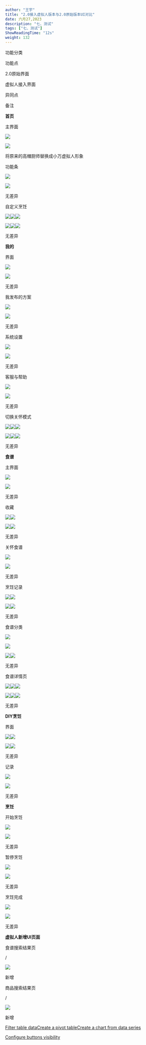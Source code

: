 ```yaml
---
author: "王宇"
title: "2.0接入虚拟人版本与2.0原始版本UI对比"
date: 六月27,2023
description: "七、测试"
tags: ["七、测试"]
ShowReadingTime: "12s"
weight: 132
---
```

功能分类

功能点

2.0原始界面

虚拟人接入界面

异同点

备注

  

  

  

  

  

  

  

**首页**

主界面

![](/download/thumbnails/105255654/%E4%B8%BB%E7%95%8C%E9%9D%A2.jpg?version=1&modificationDate=1687743698275&api=v2)

![](/download/thumbnails/105255654/%E4%B8%BB%E7%95%8C%E9%9D%A21.jpg?version=1&modificationDate=1687743711976&api=v2)

  

  

将原来的高帽厨师替换成小万虚拟人形象

  

功能条

![](/download/thumbnails/105255654/gn1.jpg?version=1&modificationDate=1687743874535&api=v2)

![](/download/thumbnails/105255654/gn2.jpg?version=1&modificationDate=1687744111714&api=v2)

无差异

  

自定义烹饪

![](/download/thumbnails/105255654/diy1.jpg?version=1&modificationDate=1687744223295&api=v2)![](/download/thumbnails/105255654/zh1.jpg?version=1&modificationDate=1687744362972&api=v2)![](/download/thumbnails/105255654/dh1.jpg?version=1&modificationDate=1687744457494&api=v2)

![](/download/thumbnails/105255654/diy.jpg?version=1&modificationDate=1687744233195&api=v2)![](/download/thumbnails/105255654/zh.jpg?version=1&modificationDate=1687744380304&api=v2)![](/download/thumbnails/105255654/dh.jpg?version=1&modificationDate=1687744469675&api=v2)

无差异

  

  

  

  

  

  

  

  

**我的**  
  
  

界面

![](/download/thumbnails/105255654/my1.jpg?version=1&modificationDate=1687744633175&api=v2)

![](/download/thumbnails/105255654/my.jpg?version=1&modificationDate=1687744647294&api=v2)

无差异

  

我发布的方案

![](/download/thumbnails/105255654/fa1.jpg?version=2&modificationDate=1687745234206&api=v2)

![](/download/thumbnails/105255654/fa.jpg?version=1&modificationDate=1687745242163&api=v2)

无差异

  

系统设置

![](/download/thumbnails/105255654/sz1.jpg?version=1&modificationDate=1687745352547&api=v2)

![](/download/thumbnails/105255654/sz.jpg?version=1&modificationDate=1687745364714&api=v2)

无差异

  

客服与帮助

![](/download/thumbnails/105255654/kf.jpg?version=1&modificationDate=1687745784547&api=v2)

![](/download/thumbnails/105255654/kf1.jpg?version=1&modificationDate=1687745796058&api=v2)

无差异

  

切换关怀模式

![](/download/thumbnails/105255654/gh1.jpg?version=1&modificationDate=1687746581996&api=v2)![](/download/thumbnails/105255654/2.jpg?version=1&modificationDate=1687747402182&api=v2)![](/download/attachments/105255654/image2023-6-26_10-53-24.png?version=1&modificationDate=1687748005352&api=v2)

![](/download/thumbnails/105255654/gh.jpg?version=1&modificationDate=1687746599753&api=v2)![](/download/thumbnails/105255654/1.jpg?version=1&modificationDate=1687747417168&api=v2)![](/download/attachments/105255654/image2023-6-26_10-53-38.png?version=1&modificationDate=1687748018360&api=v2)

无差异

  

  

  

  

  

  

  

  

  

  

  

  

  

**食谱**  
  
  
  
  

主界面

  

![](/download/attachments/105255654/image2023-6-26_10-55-17.png?version=1&modificationDate=1687748117837&api=v2)

![](/download/attachments/105255654/image2023-6-26_10-55-8.png?version=1&modificationDate=1687748108258&api=v2)

无差异

  

收藏

![](/download/attachments/105255654/image2023-6-26_10-56-27.png?version=1&modificationDate=1687748188154&api=v2)![](/download/attachments/105255654/image2023-6-26_10-57-37.png?version=1&modificationDate=1687748257656&api=v2)

![](/download/attachments/105255654/image2023-6-26_10-56-17.png?version=1&modificationDate=1687748178007&api=v2)![](/download/attachments/105255654/image2023-6-26_10-57-13.png?version=1&modificationDate=1687748233552&api=v2)

无差异

  

关怀食谱

![](/download/attachments/105255654/image2023-6-26_10-58-32.png?version=1&modificationDate=1687748312376&api=v2)

![](/download/attachments/105255654/image2023-6-26_10-58-24.png?version=1&modificationDate=1687748304860&api=v2)

无差异

  

烹饪记录

![](/download/attachments/105255654/image2023-6-26_10-59-28.png?version=1&modificationDate=1687748368455&api=v2)![](/download/attachments/105255654/image2023-6-26_11-0-17.png?version=1&modificationDate=1687748418947&api=v2)

![](/download/attachments/105255654/image2023-6-26_10-59-19.png?version=1&modificationDate=1687748360417&api=v2)![](/download/attachments/105255654/image2023-6-26_11-0-7.png?version=1&modificationDate=1687748407853&api=v2)

无差异

  

食谱分类

![](/download/attachments/105255654/image2023-6-26_11-1-38.png?version=1&modificationDate=1687748499571&api=v2)

![](/download/attachments/105255654/image2023-6-26_11-2-25.png?version=1&modificationDate=1687748545484&api=v2)

![](/download/attachments/105255654/image2023-6-26_11-1-28.png?version=1&modificationDate=1687748489339&api=v2)![](/download/attachments/105255654/image2023-6-26_11-2-35.png?version=1&modificationDate=1687748556189&api=v2)

无差异

  

食谱详情页

![](/download/attachments/105255654/image2023-6-26_11-3-26.png?version=1&modificationDate=1687748607072&api=v2)![](/download/attachments/105255654/image2023-6-26_11-4-14.png?version=1&modificationDate=1687748654264&api=v2)![](/download/attachments/105255654/image2023-6-26_11-5-7.png?version=1&modificationDate=1687748708163&api=v2)

![](/download/attachments/105255654/image2023-6-26_11-3-16.png?version=1&modificationDate=1687748597006&api=v2)![](/download/attachments/105255654/image2023-6-26_11-3-58.png?version=1&modificationDate=1687748640000&api=v2)![](/download/attachments/105255654/image2023-6-26_11-4-56.png?version=1&modificationDate=1687748697727&api=v2)

无差异

  

  

  

  

  

**DIY烹饪**

界面

![](/download/attachments/105255654/image2023-6-26_11-6-40.png?version=1&modificationDate=1687748800553&api=v2)![](/download/attachments/105255654/image2023-6-26_11-7-34.png?version=1&modificationDate=1687748856011&api=v2)

![](/download/attachments/105255654/image2023-6-26_11-6-32.png?version=1&modificationDate=1687748792448&api=v2)![](/download/attachments/105255654/image2023-6-26_11-7-22.png?version=1&modificationDate=1687748842857&api=v2)

无差异

  

记录

![](/download/attachments/105255654/image2023-6-26_11-8-58.png?version=1&modificationDate=1687748939068&api=v2)

![](/download/attachments/105255654/image2023-6-26_11-8-49.png?version=1&modificationDate=1687748930993&api=v2)

无差异

  

  

  

  

  

  

  

  

  

  

**烹饪**  
  

开始烹饪

![](/download/attachments/105255654/image2023-6-26_11-10-24.png?version=1&modificationDate=1687749024371&api=v2)

![](/download/attachments/105255654/image2023-6-26_11-10-7.png?version=1&modificationDate=1687749009279&api=v2)

无差异

  

暂停烹饪

![](/download/attachments/105255654/image2023-6-26_11-11-10.png?version=1&modificationDate=1687749071136&api=v2)

![](/download/attachments/105255654/image2023-6-26_11-11-2.png?version=1&modificationDate=1687749062828&api=v2)

无差异

  

烹饪完成

![](/download/attachments/105255654/image2023-6-26_11-12-0.png?version=1&modificationDate=1687749120285&api=v2)

![](/download/attachments/105255654/image2023-6-26_11-11-50.png?version=1&modificationDate=1687749111150&api=v2)

无差异

  

**虚拟人新增UI页面**

食谱搜索结果页

  

  

  

  

/

![](/download/attachments/105255654/image2023-6-26_11-15-23.png?version=1&modificationDate=1687749324620&api=v2)

新增

  

  

商品搜索结果页

  

  

  

  

/

![](/download/attachments/105255654/image2023-6-26_11-15-50.png?version=1&modificationDate=1687749351247&api=v2)

新增

  

[Filter table data](#)[Create a pivot table](#)[Create a chart from data series](#)

[Configure buttons visibility](/users/tfac-settings.action)